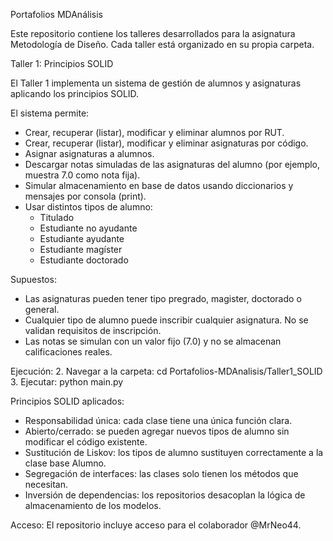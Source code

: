 Portafolios MDAnálisis

Este repositorio contiene los talleres desarrollados para la asignatura Metodología de Diseño. Cada taller está organizado en su propia carpeta.

Taller 1: Principios SOLID

El Taller 1 implementa un sistema de gestión de alumnos y asignaturas aplicando los principios SOLID.

El sistema permite:
- Crear, recuperar (listar), modificar y eliminar alumnos por RUT.
- Crear, recuperar (listar), modificar y eliminar asignaturas por código.
- Asignar asignaturas a alumnos.
- Descargar notas simuladas de las asignaturas del alumno (por ejemplo, muestra 7.0 como nota fija).
- Simular almacenamiento en base de datos usando diccionarios y mensajes por consola (print).
- Usar distintos tipos de alumno:
  - Titulado
  - Estudiante no ayudante
  - Estudiante ayudante
  - Estudiante magíster
  - Estudiante doctorado

Supuestos:
- Las asignaturas pueden tener tipo pregrado, magister, doctorado o general.
- Cualquier tipo de alumno puede inscribir cualquier asignatura. No se validan requisitos de inscripción.
- Las notas se simulan con un valor fijo (7.0) y no se almacenan calificaciones reales.

Ejecución:
2. Navegar a la carpeta:
   cd Portafolios-MDAnalisis/Taller1_SOLID
3. Ejecutar:
   python main.py

Principios SOLID aplicados:
- Responsabilidad única: cada clase tiene una única función clara.
- Abierto/cerrado: se pueden agregar nuevos tipos de alumno sin modificar el código existente.
- Sustitución de Liskov: los tipos de alumno sustituyen correctamente a la clase base Alumno.
- Segregación de interfaces: las clases solo tienen los métodos que necesitan.
- Inversión de dependencias: los repositorios desacoplan la lógica de almacenamiento de los modelos.

Acceso:
El repositorio incluye acceso para el colaborador @MrNeo44.
